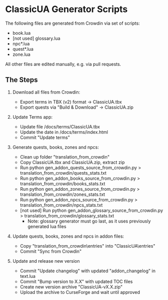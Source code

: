 # ClassicUA Generator Scripts

The following files are generated from Crowdin via set of scripts:
- book.lua
- [not used] glossary.lua
- npc*.lua
- quest*.lua
- zone.lua

All other files are edited manually, e.g. via pull requests.

## The Steps

1. Download all files from Crowdin:
    - Export terms in TBX (v2) format -> ClassicUA.tbx
    - Export quests via "Build & Download" -> ClassicUA.zip

2. Update Terms app:
    - Update file /docs/terms/ClassicUA.tbx
    - Update the date in /docs/terms/index.html
    - Commit "Update terms"

3. Generate quests, books, zones and npcs:
    - Clean up folder "translation_from_crowdin"
    - Copy ClassicUA.tbx and ClassicUA.zip, extract zip
    - Run python gen_addon_quests_source_from_crowdin.py > translation_from_crowdin/quests_stats.txt
    - Run python gen_addon_books_source_from_crowdin.py > translation_from_crowdin/books_stats.txt
    - Run python gen_addon_zones_source_from_crowdin.py > translation_from_crowdin/zones_stats.txt
    - Run python gen_addon_npcs_source_from_crowdin.py > translation_from_crowdin/npcs_stats.txt
    - [not used] Run python gen_addon_glossary_source_from_crowdin.py > translation_from_crowdin/glossary_stats.txt
        * Note: glossary generator must go last, as it uses previously generated lua files

4. Update quests, books, zones and npcs in addon files:
    - Copy "translation_from_crowdin\entries" into "ClassicUA\entries"
    - Commit "Sync from Crowdin"

5. Update and release new version
    - Commit "Update changelog" with updated "addon_changelog" in text.lua
    - Commit "Bump version to X.X" with updated TOC files
    - Create new version archive "ClassicUA-vX.X.zip"
    - Upload the archive to CurseForge and wait until approved
